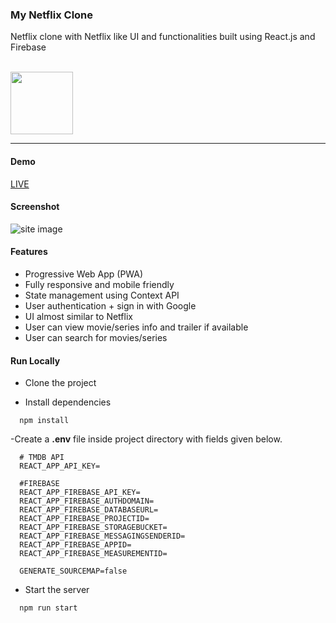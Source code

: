 ### My Netflix Clone

Netflix clone with Netflix like UI and functionalities built using React.js and Firebase

<br/>
<img align="center" src="https://upload.wikimedia.org/wikipedia/commons/0/08/Netflix_2015_logo.svg" height="100" alt="" />
<br/>

<hr>

#### Demo 

[LIVE ](https://my-netflix-clone-3ll6.vercel.app/)

#### Screenshot

![site image](https://i.imgur.com/xaZ8L6P.jpg)

#### Features

- Progressive Web App (PWA)
- Fully responsive and mobile friendly
- State management using Context API
- User authentication + sign in with Google
- UI almost similar to Netflix
- User can view movie/series info and trailer if available
- User can search for movies/series

#### Run Locally

- Clone the project

- Install dependencies

```
  npm install
```

-Create a **.env** file inside project directory with fields given below.

```
  # TMDB API
  REACT_APP_API_KEY=  

  #FIREBASE
  REACT_APP_FIREBASE_API_KEY=
  REACT_APP_FIREBASE_AUTHDOMAIN=
  REACT_APP_FIREBASE_DATABASEURL=
  REACT_APP_FIREBASE_PROJECTID=
  REACT_APP_FIREBASE_STORAGEBUCKET=
  REACT_APP_FIREBASE_MESSAGINGSENDERID=
  REACT_APP_FIREBASE_APPID=
  REACT_APP_FIREBASE_MEASUREMENTID=

  GENERATE_SOURCEMAP=false
```

- Start the server

```
  npm run start
```
